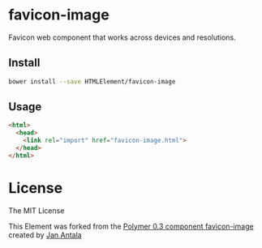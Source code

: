 # favicon-image

Favicon web component that works across devices and resolutions.

## Install
```bash
bower install --save HTMLElement/favicon-image
```

## Usage
```html
<html>
  <head>
    <link rel="import" href="favicon-image.html">
  </head>
</html>
```

# License

The MIT License

This Element was forked from the [Polymer 0.3 component favicon-image](https://github.com/janantala/favicon-image) created by [Jan Antala](http://www.janantala.com)
